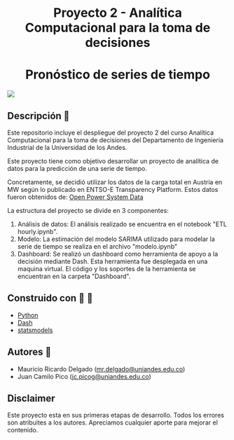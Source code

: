 <h1 align="center"> Proyecto 2 - Analítica Computacional para la toma de decisiones </h1>
<h1 align="center"> Pronóstico de series de tiempo </h1>
<p align="left">
   <img src="https://img.shields.io/badge/STATUS-EN%20DESAROLLO-green">
</p>

## Descripción 🚀
Este repositorio incluye el despliegue del proyecto 2 del curso Analítica Computacional para la toma de decisiones del Departamento de Ingeniería Industrial de la Universidad de los Andes.

Este proyecto tiene como objetivo desarrollar un proyecto de analítica de datos para la predicción de una serie de tiempo.

Concretamente, se decidió utilizar los datos de la carga total en Austria en MW según lo publicado en ENTSO-E Transparency Platform. Estos datos fueron obtenidos de: [Open Power System Data](https://data.open-power-system-data.org/time_series/2020-10-06)

La estructura del proyecto se divide en 3 componentes:
1. Análisis de datos: El análisis realizado se encuentra en el notebook "ETL hourly.ipynb".
2. Modelo: La estimación del modelo SARIMA utilizado para modelar la serie de tiempo se realiza en el archivo "modelo.ipynb"
3. Dashboard: Se realizó un dashboard como herramienta de apoyo a la decisión mediante Dash. Esta herramienta fue desplegada en una maquina virtual. El código y los soportes de la herramienta se encuentran en la carpeta "Dashboard".

## Construido con :wrench: :hammer:
* [Python](https://www.python.org)
* [Dash](https://dash.plotly.com)
* [statsmodels](https://www.statsmodels.org/stable/index.html)

## Autores :raised_hands:
* Mauricio Ricardo Delgado (<mr.delgado@uniandes.edu.co>)
* Juan Camilo Pico (<jc.picog@uniandes.edu.co>)

## Disclaimer
Este proyecto esta en sus primeras etapas de desarrollo. Todos los errores son atribuites a los autores. Apreciamos cualquier aporte para mejorar el contenido.
